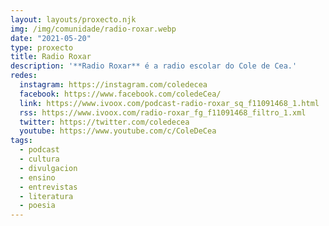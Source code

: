 ```yaml
---
layout: layouts/proxecto.njk
img: /img/comunidade/radio-roxar.webp
date: "2021-05-20"
type: proxecto
title: Radio Roxar
description: '**Radio Roxar** é a radio escolar do Cole de Cea.'
redes:
  instagram: https://instagram.com/coledecea
  facebook: https://www.facebook.com/coledeCea/
  link: https://www.ivoox.com/podcast-radio-roxar_sq_f11091468_1.html
  rss: https://www.ivoox.com/radio-roxar_fg_f11091468_filtro_1.xml
  twitter: https://twitter.com/coledecea
  youtube: https://www.youtube.com/c/ColeDeCea
tags:
  - podcast
  - cultura
  - divulgacion
  - ensino
  - entrevistas
  - literatura
  - poesia
---
```

